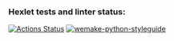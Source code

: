 ### Hexlet tests and linter status:
[![Actions Status](https://github.com/georg-remer/python-project-lvl2/workflows/hexlet-check/badge.svg)](https://github.com/georg-remer/python-project-lvl2/actions)
[![wemake-python-styleguide](https://img.shields.io/badge/style-wemake-000000.svg)](https://github.com/wemake-services/wemake-python-styleguide)
